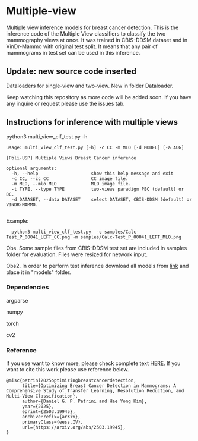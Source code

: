 # Multiple-view
Multiple view inference models for breast cancer detection.
This is the inference code of the Multiple View classifiers to classify the two mammography views at once. It was trained in CBIS-DDSM dataset and in VinDr-Mammo with original test split. It means that any pair of mammograms in test set can be used in this inference.

## Update: new source code inserted 

Dataloaders for single-view and two-view. New in folder Dataloader.

Keep watching this repository as more code will be added soon.
If you have any inquire or request please use the issues tab.

## Instructions for inference with multiple views

python3 multi_view_clf_test.py -h

```
usage: multi_view_clf_test.py [-h] -c CC -m MLO [-d MODEL] [-a AUG]

[Poli-USP] Multiple Views Breast Cancer inference

optional arguments:
  -h, --help                    show this help message and exit
  -c CC, --cc CC                CC image file.
  -m MLO, --mlo MLO             MLO image file.
  -t TYPE, --type TYPE          two-views paradigm PBC (default) or DC.
  -d DATASET, --data DATASET    select DATASET, CBIS-DDSM (default) or VINDR-MAMMO.
  
```

  Example:
```
  python3 multi_view_clf_test.py  -c samples/Calc-Test_P_00041_LEFT_CC.png -m samples/Calc-Test_P_00041_LEFT_MLO.png
```
Obs. Some sample files from CBIS-DDSM test set are included in samples folder for evaluation. Files were resized for network input.

Obs2. In order to perform test inference download all models from [link](https://drive.google.com/drive/folders/1aQqX2F5f62D2GZOeZmGrmPvwLy_tG9Tr?usp=sharing) and place it in "models" folder.

### Dependencies
argparse

numpy

torch

cv2


### Reference
If you use want to know more, please check complete text [HERE](https://arxiv.org/abs/2503.19945). If you want to cite this work please use reference below.

```
@misc{petrini2025optimizingbreastcancerdetection,
      title={Optimizing Breast Cancer Detection in Mammograms: A Comprehensive Study of Transfer Learning, Resolution Reduction, and Multi-View Classification}, 
      author={Daniel G. P. Petrini and Hae Yong Kim},
      year={2025},
      eprint={2503.19945},
      archivePrefix={arXiv},
      primaryClass={eess.IV},
      url={https://arxiv.org/abs/2503.19945}, 
}
